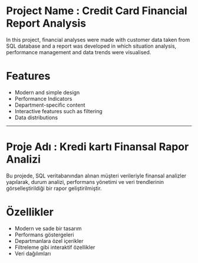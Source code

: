 
# Project Name : Credit Card Financial Report Analysis
In this project, financial analyses were made with customer data taken from SQL database and a report was developed in which situation analysis, performance management and data trends were visualised.



# Features
- Modern and simple design
- Performance Indicators
- Department-specific content
- Interactive features such as filtering
- Data distributions

  
-----------------------------------------------------------------------------------



# Proje Adı : Kredi kartı Finansal Rapor Analizi
Bu projede, SQL veritabanından alınan müşteri verileriyle finansal analizler yapılarak, durum analizi, performans yönetimi ve veri trendlerinin görselleştirildiği bir rapor geliştirilmiştir.

# Özellikler
- Modern ve sade bir tasarım
-  Performans göstergeleri
-  Departmanlara özel içerikler
-  Filtreleme gibi interaktif özellikler
-  Veri dağılımları


